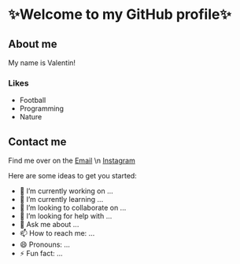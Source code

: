 # ✨Welcome to my GitHub profile✨

## About me
My name is Valentin! 

### Likes
* Football
* Programming
* Nature

## Contact me
Find me over on the 
[Email]() \n
[Instagram]()

Here are some ideas to get you started:

- 🔭 I’m currently working on ...
- 🌱 I’m currently learning ...
- 👯 I’m looking to collaborate on ...
- 🤔 I’m looking for help with ...
- 💬 Ask me about ...
- 📫 How to reach me: ...
- 😄 Pronouns: ...
- ⚡ Fun fact: ...

